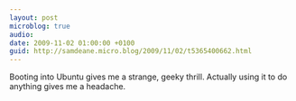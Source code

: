 ```yaml
---
layout: post
microblog: true
audio: 
date: 2009-11-02 01:00:00 +0100
guid: http://samdeane.micro.blog/2009/11/02/t5365400662.html
---
```

Booting into Ubuntu gives me a strange, geeky thrill. Actually using it to do anything gives me a headache.

